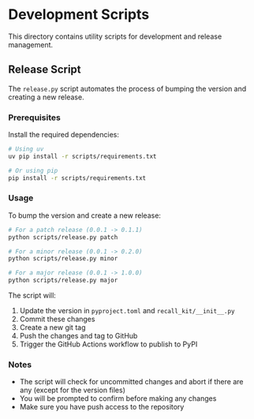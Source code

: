 # Development Scripts

This directory contains utility scripts for development and release management.

## Release Script

The `release.py` script automates the process of bumping the version and creating a new release.

### Prerequisites

Install the required dependencies:

```bash
# Using uv
uv pip install -r scripts/requirements.txt

# Or using pip
pip install -r scripts/requirements.txt
```

### Usage

To bump the version and create a new release:

```bash
# For a patch release (0.0.1 -> 0.1.1)
python scripts/release.py patch

# For a minor release (0.0.1 -> 0.2.0)
python scripts/release.py minor

# For a major release (0.0.1 -> 1.0.0)
python scripts/release.py major
```

The script will:

1. Update the version in `pyproject.toml` and `recall_kit/__init__.py`
2. Commit these changes
3. Create a new git tag
4. Push the changes and tag to GitHub
5. Trigger the GitHub Actions workflow to publish to PyPI

### Notes

- The script will check for uncommitted changes and abort if there are any (except for the version files)
- You will be prompted to confirm before making any changes
- Make sure you have push access to the repository
